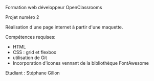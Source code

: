 Formation web développeur OpenClassrooms

Projet numéro 2

Réalisation d'une page internet à partir d'une maquette.

Compétences requises:
* HTML
* CSS : grid et flexbox
* utilisation de Git
* Incorporation d'icones vennant de la bibliothèque FontAwesome

Etudiant : Stéphane Gillon
